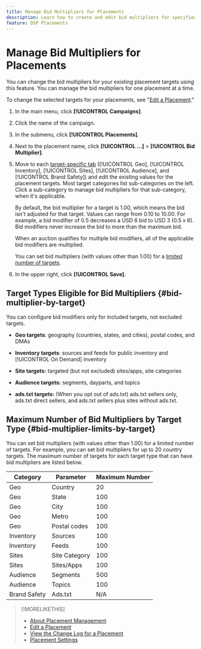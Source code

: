 ```yaml
---
title: Manage Bid Multipliers for Placements
description: Learn how to create and edit bid multipliers for specified placement targets.
feature: DSP Placements
---
```

# Manage Bid Multipliers for Placements

You can change the bid multipliers for your existing placement targets using this feature. You can manage the bid multipliers for one placement at a time.<!-- remove that line once we can edit multiple -->

To change the selected targets for your placements, see "[Edit a Placement](/help/dsp/campaign-management/placements/placement-edit.md)."

<!--  
## Manage the Bid Multipliers for a Single Placement
-->

1. In the main menu, click **[!UICONTROL Campaigns]**.

1. Click the name of the campaign.

1. In the submenu, click **[!UICONTROL Placements]**.

1. Next to the placement name, click  **[!UICONTROL ...]** > **[!UICONTROL Bid Multiplier]**.

1. Move to each [target-specific tab](#bid-multiplier-by-target) ([!UICONTROL Geo], [!UICONTROL Inventory], [!UICONTROL Sites], [!UICONTROL Audience], and [!UICONTROL Brand Safety]) and edit the existing values for the placement targets. Most target categories list sub-categories on the left. Click a sub-category to manage bid multipliers for that sub-category, when it's applicable.

   By default, the bid multiplier for a target is 1.00, which means the bid isn't adjusted for that target. Values can range from 0.10 to 10.00. For example, a bid modifier of 0.5 decreases a USD 6 bid to USD 3 (0.5 x 6). Bid modifiers never increase the bid to more than the maximum bid.
   
   When an auction qualifies for multiple bid modifiers, all of the applicable bid modifiers are multiplied.
   
   You can set bid multipliers (with values other than 1.00) for a [limited number of targets](#bid-multiplier-limits-by-target).

1. In the upper right, click **[!UICONTROL Save]**.

## Target Types Eligible for Bid Multipliers {#bid-multiplier-by-target}

You can configure bid modifiers only for included targets, not excluded targets.

* **Geo targets**: geography (countries, states, and cities),  postal codes, and DMAs

* **Inventory targets**: sources and feeds for public inventory and [!UICONTROL On Demand] inventory

* **Site targets:** targeted (but not excluded) sites/apps, site categories

* **Audience targets:** segments, dayparts, and topics

* **ads.txt targets:** (When you opt out of ads.txt) ads.txt sellers only, ads.txt direct sellers, and ads.txt sellers plus sites without ads.txt.

## Maximum Number of Bid Multipliers by Target Type {#bid-multiplier-limits-by-target}

You can set bid multipliers (with values other than 1.00) for a limited number of targets. For example, you can set bid multipliers for up to 20 country targets. The maximum number of targets for each target type that can have bid multipliers are listed below.

| Category | Parameter | Maximum Number |
| -------- | --------- | ----- |
| Geo | Country | 20 |
| Geo | State | 100 |
| Geo | City | 100 |
| Geo | Metro | 100 |
| Geo | Postal codes | 100 |
| Inventory | Sources | 100 |
| Inventory | Feeds | 100 |
| Sites | Site Category | 100 |
| Sites | Sites/Apps | 100 |
| Audience | Segments | 500 |
| Audience | Topics | 100 |
| Brand Safety | Ads.txt | N/A |

>[!MORELIKETHIS]
>
>* [About Placement Management](placement-about.md)
>* [Edit a Placement](placement-edit.md)
>* [View the Change Log for a Placement](placement-change-log.md)
>* [Placement Settings](placement-settings.md)
